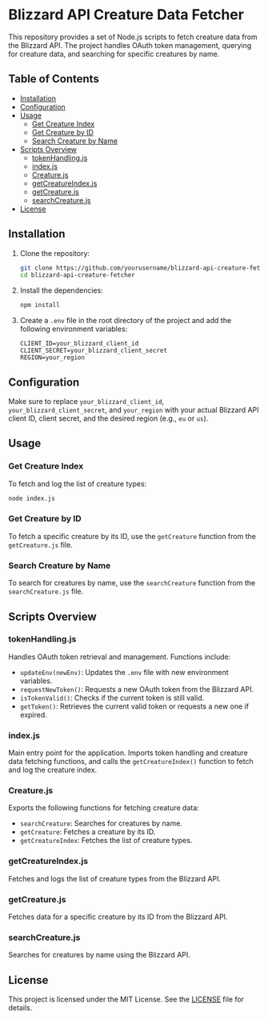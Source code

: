 # Blizzard API Creature Data Fetcher

This repository provides a set of Node.js scripts to fetch creature data from the Blizzard API. The project handles OAuth token management, querying for creature data, and searching for specific creatures by name.

## Table of Contents

- [Installation](#installation)
- [Configuration](#configuration)
- [Usage](#usage)
  - [Get Creature Index](#get-creature-index)
  - [Get Creature by ID](#get-creature-by-id)
  - [Search Creature by Name](#search-creature-by-name)
- [Scripts Overview](#scripts-overview)
  - [tokenHandling.js](#tokenhandlingjs)
  - [index.js](#indexjs)
  - [Creature.js](#creaturejs)
  - [getCreatureIndex.js](#getcreatureindexjs)
  - [getCreature.js](#getcreaturejs)
  - [searchCreature.js](#searchcreaturejs)
- [License](#license)

## Installation

1. Clone the repository:
    ```bash
    git clone https://github.com/yourusername/blizzard-api-creature-fetcher.git
    cd blizzard-api-creature-fetcher
    ```

2. Install the dependencies:
    ```bash
    npm install
    ```

3. Create a `.env` file in the root directory of the project and add the following environment variables:
    ```plaintext
    CLIENT_ID=your_blizzard_client_id
    CLIENT_SECRET=your_blizzard_client_secret
    REGION=your_region
    ```

## Configuration

Make sure to replace `your_blizzard_client_id`, `your_blizzard_client_secret`, and `your_region` with your actual Blizzard API client ID, client secret, and the desired region (e.g., `eu` or `us`).

## Usage

### Get Creature Index

To fetch and log the list of creature types:
```bash
node index.js
```

### Get Creature by ID

To fetch a specific creature by its ID, use the `getCreature` function from the `getCreature.js` file.

### Search Creature by Name

To search for creatures by name, use the `searchCreature` function from the `searchCreature.js` file.

## Scripts Overview

### tokenHandling.js

Handles OAuth token retrieval and management. Functions include:

- `updateEnv(newEnv)`: Updates the `.env` file with new environment variables.
- `requestNewToken()`: Requests a new OAuth token from the Blizzard API.
- `isTokenValid()`: Checks if the current token is still valid.
- `getToken()`: Retrieves the current valid token or requests a new one if expired.

### index.js

Main entry point for the application. Imports token handling and creature data fetching functions, and calls the `getCreatureIndex()` function to fetch and log the creature index.

### Creature.js

Exports the following functions for fetching creature data:

- `searchCreature`: Searches for creatures by name.
- `getCreature`: Fetches a creature by its ID.
- `getCreatureIndex`: Fetches the list of creature types.

### getCreatureIndex.js

Fetches and logs the list of creature types from the Blizzard API.

### getCreature.js

Fetches data for a specific creature by its ID from the Blizzard API.

### searchCreature.js

Searches for creatures by name using the Blizzard API.

## License

This project is licensed under the MIT License. See the [LICENSE](LICENSE) file for details.